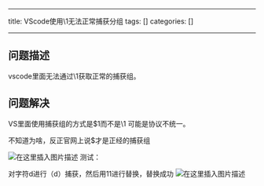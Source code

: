 
--- 
title:  VScode使用\1无法正常捕获分组 
tags: []
categories: [] 

---
## 问题描述

vscode里面无法通过\1获取正常的捕获组。

## 问题解决

VS里面使用捕获组的方式是$1而不是\1 可能是协议不统一。



不知道为啥，反正官网上说$才是正经的捕获组

<img src="https://img-blog.csdnimg.cn/direct/42d1de674be94ea7930267d1b9cda5a5.png" alt="在这里插入图片描述"> 测试：

对字符d进行（d）捕获，然后用$1$1进行替换，替换成功 <img src="https://img-blog.csdnimg.cn/direct/8ec7492b821c4352bfb270fb19551c10.png" alt="在这里插入图片描述">
